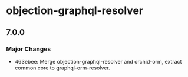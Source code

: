 # objection-graphql-resolver

## 7.0.0

### Major Changes

- 463ebee: Merge objection-graphql-resolver and orchid-orm, extract common core to graphql-orm-resolver.

